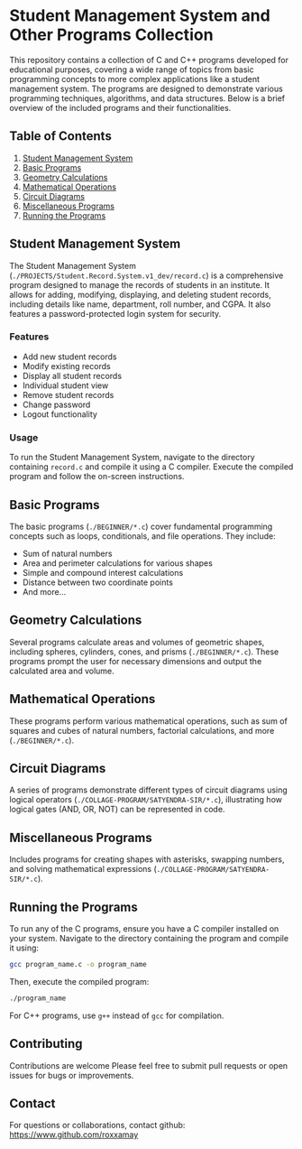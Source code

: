 # Student Management System and Other Programs Collection

This repository contains a collection of C and C++ programs developed for educational purposes, covering a wide range of topics from basic programming concepts to more complex applications like a student management system. The programs are designed to demonstrate various programming techniques, algorithms, and data structures. Below is a brief overview of the included programs and their functionalities.

## Table of Contents

1. [Student Management System](#student-management-system)
2. [Basic Programs](#basic-programs)
3. [Geometry Calculations](#geometry-calculations)
4. [Mathematical Operations](#mathematical-operations)
5. [Circuit Diagrams](#circuit-diagrams)
6. [Miscellaneous Programs](#miscellaneous-programs)
7. [Running the Programs](#running-the-programs)

## Student Management System

The Student Management System (`./PROJECTS/Student.Record.System.v1_dev/record.c`) is a comprehensive program designed to manage the records of students in an institute. It allows for adding, modifying, displaying, and deleting student records, including details like name, department, roll number, and CGPA. It also features a password-protected login system for security.

### Features

-   Add new student records
-   Modify existing records
-   Display all student records
-   Individual student view
-   Remove student records
-   Change password
-   Logout functionality

### Usage

To run the Student Management System, navigate to the directory containing `record.c` and compile it using a C compiler. Execute the compiled program and follow the on-screen instructions.

## Basic Programs

The basic programs (`./BEGINNER/*.c`) cover fundamental programming concepts such as loops, conditionals, and file operations. They include:

-   Sum of natural numbers
-   Area and perimeter calculations for various shapes
-   Simple and compound interest calculations
-   Distance between two coordinate points
-   And more...

## Geometry Calculations

Several programs calculate areas and volumes of geometric shapes, including spheres, cylinders, cones, and prisms (`./BEGINNER/*.c`). These programs prompt the user for necessary dimensions and output the calculated area and volume.

## Mathematical Operations

These programs perform various mathematical operations, such as sum of squares and cubes of natural numbers, factorial calculations, and more (`./BEGINNER/*.c`).

## Circuit Diagrams

A series of programs demonstrate different types of circuit diagrams using logical operators (`./COLLAGE-PROGRAM/SATYENDRA-SIR/*.c`), illustrating how logical gates (AND, OR, NOT) can be represented in code.

## Miscellaneous Programs

Includes programs for creating shapes with asterisks, swapping numbers, and solving mathematical expressions (`./COLLAGE-PROGRAM/SATYENDRA-SIR/*.c`).

## Running the Programs

To run any of the C programs, ensure you have a C compiler installed on your system. Navigate to the directory containing the program and compile it using:

```bash
gcc program_name.c -o program_name
```

Then, execute the compiled program:

```bash
./program_name
```

For C++ programs, use `g++` instead of `gcc` for compilation.

## Contributing

Contributions are welcome Please feel free to submit pull requests or open issues for bugs or improvements.

## Contact

For questions or collaborations, contact github: https://www.github.com/roxxamay

```

```
